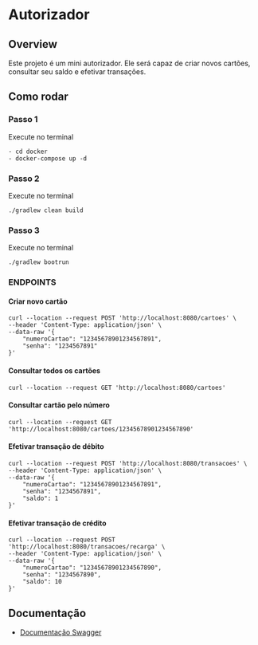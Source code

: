 # Autorizador

## Overview

Este projeto é um mini autorizador.
Ele será capaz de criar novos cartões, consultar seu saldo e efetivar transações.
## Como rodar

### Passo 1
Execute no terminal
```
- cd docker
- docker-compose up -d
```

### Passo 2
Execute no terminal 
```
./gradlew clean build
```

### Passo 3
Execute no terminal 
```
./gradlew bootrun
```

### ENDPOINTS

#### Criar novo cartão
```shell
curl --location --request POST 'http://localhost:8080/cartoes' \
--header 'Content-Type: application/json' \
--data-raw '{
    "numeroCartao": "12345678901234567891",
    "senha": "1234567891"
}'
```

#### Consultar todos os cartões
```shell
curl --location --request GET 'http://localhost:8080/cartoes'
```

#### Consultar cartão pelo número
```shell
curl --location --request GET 'http://localhost:8080/cartoes/12345678901234567890'
```

#### Efetivar transação de débito
```shell
curl --location --request POST 'http://localhost:8080/transacoes' \
--header 'Content-Type: application/json' \
--data-raw '{
    "numeroCartao": "12345678901234567891",
    "senha": "1234567891",
    "saldo": 1
}'
```

#### Efetivar transação de crédito
```shell
curl --location --request POST 'http://localhost:8080/transacoes/recarga' \
--header 'Content-Type: application/json' \
--data-raw '{
    "numeroCartao": "12345678901234567890",
    "senha": "1234567890",
    "saldo": 10
}'
```

## Documentação

* [Documentação Swagger](http://localhost:8080/swagger-ui/index.html)